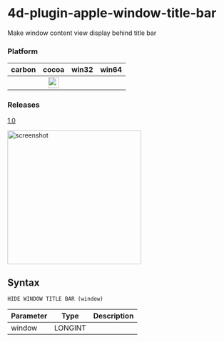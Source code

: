 # 4d-plugin-apple-window-title-bar
Make window content view display behind title bar

### Platform

| carbon | cocoa | win32 | win64 |
|:------:|:-----:|:---------:|:---------:|
||<img src="https://cloud.githubusercontent.com/assets/1725068/22371562/1b091f0a-e4db-11e6-8458-8653954a7cce.png" width="24" height="24" />|||

### Releases

[1.0](https://github.com/miyako/4d-plugin-apple-window-title-bar/releases/tag/1.0)

<img width="300" alt="screenshot" src="https://user-images.githubusercontent.com/1725068/40612708-9c5f764e-62b6-11e8-9050-33201bcdc68b.png">

## Syntax

```
HIDE WINDOW TITLE BAR (window)
```

Parameter|Type|Description
------------|------------|----
window|LONGINT|
